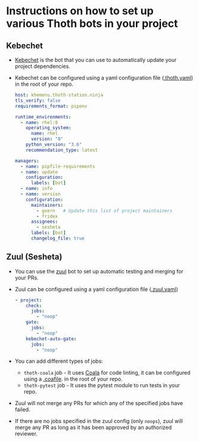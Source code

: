 # Instructions on how to set up various Thoth bots in your project

## Kebechet

* [Kebechet](https://github.com/thoth-station/kebechet#kebechet) is the bot that you can use to automatically update your project dependencies.

* Kebechet can be configured using a yaml configuration file ([.thoth.yaml](https://github.com/thoth-station/kebechet/blob/master/.thoth.yaml)) in the root of your repo.

  ```yaml
  host: khemenu.thoth-station.ninja
  tls_verify: false
  requirements_format: pipenv

  runtime_environments:
    - name: rhel:8
      operating_system:
        name: rhel
        version: "8"
      python_version: "3.6"
      recommendation_type: latest

  managers:
    - name: pipfile-requirements
    - name: update
      configuration:
        labels: [bot]
    - name: info
    - name: version
      configuration:
        maintainers:
          - goern   # Update this list of project maintainers
          - fridex
        assignees:
          - sesheta
        labels: [bot]
        changelog_file: true
  ```

## Zuul (Sesheta)

* You can use the [zuul](https://github.com/thoth-station/zuul-config) bot to set up automatic testing and merging for your PRs.

* Zuul can be configured using a yaml configuration file ([.zuul.yaml](https://github.com/thoth-station/zuul-config#integration-of-zuul-with-github-repos))

  ```yaml
  - project:
      check:
        jobs:
          - "noop"
      gate:
        jobs:
          - "noop"
      kebechet-auto-gate:
        jobs:
          - "noop"
  ```

* You can add different types of jobs:
  * `thoth-coala` job - It uses [Coala](https://coala.io/#/home?lang=Python) for code linting, it can be configured using a [.coafile](http://docs.coala.io/en/latest/Users/coafile.html#project-wide-coafile). in the root of your repo.
  * `thoth-pytest` job - It uses the pytest module to run tests in your repo.

* Zuul will not merge any PRs for which any of the specified jobs have failed.

* If there are no jobs specified in the zuul config (only `noops`), zuul will merge any PR as long as it has been approved by an authorized reviewer.
